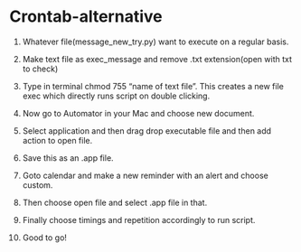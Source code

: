 # Crontab-alternative

1) Whatever file(message_new_try.py) want to execute on a regular basis.

2) Make text file as exec_message and remove .txt extension(open with txt to check)

3) Type in terminal chmod 755 “name of text file”. This creates a new file exec which directly runs script on double clicking.

4) Now go to Automator in your Mac and choose new document.

5) Select application and then drag drop executable file and then add action to open file. 

6) Save this as an .app file.

7) Goto calendar and make a new reminder with an alert and choose custom.

8) Then choose open file and select .app file in that.

9) Finally choose timings and repetition accordingly to run script.

10) Good to go!
